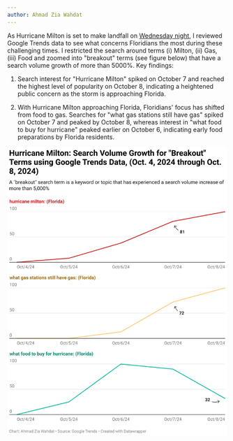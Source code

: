 ```yaml
---
author: Ahmad Zia Wahdat
---
```


As Hurricane Milton is set to make landfall on [Wednesday night](https://www.nhc.noaa.gov/archive/2024/MILTON.shtml?), I reviewed Google Trends data to see what concerns Floridians the most during these challenging times. I restricted the search around terms (i) Milton, (ii) Gas, (iii) Food and zoomed into "breakout" terms (see figure below) that have a search volume growth of more than 5000%. Key findings:

1. Search interest for "Hurricane Milton" spiked on October 7 and reached the highest level of popularity on October 8, indicating a heightened public concern as the storm is approaching Florida.

2. With Hurricane Milton approaching Florida, Floridians' focus has shifted from food to gas. Searches for "what gas stations still have gas" spiked on October 7 and peaked by October 8, whereas interest in "what food to buy for hurricane" peaked earlier on October 6, indicating early food preparations by Florida residents.

<p style="margin-bottom:1.5cm;"> <img src="/images/hurricane-milton.png" width="650" style="display: block; margin: auto;" /></p>
